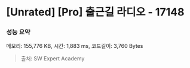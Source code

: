# [Unrated] [Pro] 출근길 라디오 - 17148

### 성능 요약

메모리: 155,776 KB, 시간: 1,883 ms, 코드길이: 3,760 Bytes



> 출처: SW Expert Academy
